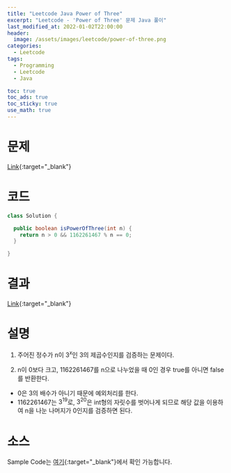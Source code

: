 ```yaml
---
title: "Leetcode Java Power of Three"
excerpt: "Leetcode - 'Power of Three' 문제 Java 풀이"
last_modified_at: 2022-01-02T22:00:00
header:
  image: /assets/images/leetcode/power-of-three.png
categories:
  - Leetcode
tags:
  - Programming
  - Leetcode
  - Java

toc: true
toc_ads: true
toc_sticky: true
use_math: true
---
```

# 문제
[Link](https://leetcode.com/problems/power-of-three/){:target="_blank"}

# 코드
```java
class Solution {

  public boolean isPowerOfThree(int n) {
    return n > 0 && 1162261467 % n == 0;
  }

}
```

# 결과
[Link](https://leetcode.com/submissions/detail/611436813/){:target="_blank"}

# 설명
1. 주어진 정수가 n이 $3^x$인 3의 제곱수인지를 검증하는 문제이다.

2. n이 0보다 크고, 1162261467를 n으로 나누었을 때 0인 경우 true를 아니면 false를 반환한다.
- 0은 3의 배수가 아니기 때문에 예외처리를 한다.
- 1162261467는 $3^{19}$로, $3^{20}$은 int형의 자릿수를 벗어나게 되므로 해당 값을 이용하여 n을 나눈 나머지가 0인지를 검증하면 된다.

# 소스
Sample Code는 [여기](https://github.com/GracefulSoul/leetcode/blob/master/src/main/java/gracefulsoul/problems/PowerOfThree.java){:target="_blank"}에서 확인 가능합니다.